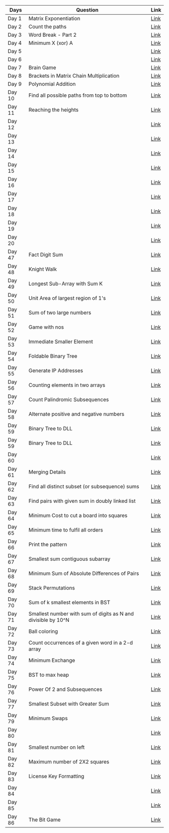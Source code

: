 | Days   | Question  | Link |
|---|---|---|
| Day 1  | Matrix Exponentiation  | [Link](https://practice.geeksforgeeks.org/problems/matrix-exponentiation2711/1)  |
| Day 2  | Count the paths  | [Link](https://practice.geeksforgeeks.org/problems/count-the-paths4332/1)  |
| Day 3  | Word Break - Part 2   | [Link](https://practice.geeksforgeeks.org/problems/word-break-part-23249/1)  | 
| Day 4  | Minimum X (xor) A   | [Link](https://practice.geeksforgeeks.org/problems/x-xor-a-is-minimum-and-set-bits-in-x-b/1)  | 
| Day 5  |    | [Link]()  | 
| Day 6  |    | [Link]()  | 
| Day 7  | Brain Game    | [Link](https://practice.geeksforgeeks.org/problems/brain-game1742/1)  | 
| Day 8  | Brackets in Matrix Chain Multiplication     | [Link](https://practice.geeksforgeeks.org/problems/brackets-in-matrix-chain-multiplication1024/1)  | 
| Day 9  | Polynomial Addition    | [Link](https://practice.geeksforgeeks.org/problems/polynomial-addition/1)  | 
| Day 10 | Find all possible paths from top to bottom    | [Link](https://practice.geeksforgeeks.org/problems/find-all-possible-paths-from-top-to-bottom/1)  | 
| Day 11 |  Reaching the heights  | [Link](https://practice.geeksforgeeks.org/problems/reaching-the-heights1921/1)  | 
| Day 12 |    | [Link]()  | 
| Day 13  |    | [Link]()  | 
| Day 14 |    | [Link]()  | 
| Day 15 |    | [Link]()  | 
| Day 16 |    | [Link]()  | 
| Day 17  |    | [Link]()  | 
| Day 18  |    | [Link]()  | 
| Day 19  |    | [Link]()  | 
| Day 20  |    | [Link]()  | 
| Day 47  |  Fact Digit Sum  | [Link](https://practice.geeksforgeeks.org/problems/fact-digit-sum4125/1)  | 
| Day 48  | Knight Walk  | [Link](https://practice.geeksforgeeks.org/problems/knight-walk4521/1)  | 
| Day 49  |  Longest Sub-Array with Sum K  | [Link](https://practice.geeksforgeeks.org/problems/longest-sub-array-with-sum-k0809/1)  | 
| Day 50  | Unit Area of largest region of 1's   | [Link](https://practice.geeksforgeeks.org/problems/length-of-largest-region-of-1s-1587115620/1)  | 
| Day 51  | Sum of two large numbers   | [Link](https://practice.geeksforgeeks.org/problems/sum-of-numbers-or-number1219/1)  | 
| Day 52  | Game with nos   | [Link](https://practice.geeksforgeeks.org/problems/game-with-nos3123/1)  | 
| Day 53  | Immediate Smaller Element | [Link](https://practice.geeksforgeeks.org/problems/immediate-smaller-element1142/1)  | 
| Day 54  | Foldable Binary Tree   | [Link](https://practice.geeksforgeeks.org/problems/foldable-binary-tree/1)  | 
| Day 55  |  Generate IP Addresses  | [Link](https://practice.geeksforgeeks.org/problems/generate-ip-addresses/1)  | 
| Day 56  | Counting elements in two arrays   | [Link](https://practice.geeksforgeeks.org/problems/counting-elements-in-two-arrays/1)  | 
| Day 57  |  Count Palindromic Subsequences  | [Link](https://practice.geeksforgeeks.org/problems/count-palindromic-subsequences/1)  | 
| Day 58  |  Alternate positive and negative numbers  | [Link](https://practice.geeksforgeeks.org/problems/array-of-alternate-ve-and-ve-nos1401/1)  | 
| Day 59  | Binary Tree to DLL   | [Link](https://practice.geeksforgeeks.org/problems/binary-tree-to-dll/1)  | 
| Day 59  | Binary Tree to DLL   | [Link](https://practice.geeksforgeeks.org/problems/binary-tree-to-dll/1)  | 
| Day 60  |    | [Link]()  | 
| Day 61  | Merging Details   | [Link](https://practice.geeksforgeeks.org/problems/merging-details/1)  | 
| Day 62  |  Find all distinct subset (or subsequence) sums  | [Link](https://practice.geeksforgeeks.org/problems/find-all-distinct-subset-or-subsequence-sums4424/1)  | 
| Day 63  |  Find pairs with given sum in doubly linked list  | [Link](https://practice.geeksforgeeks.org/problems/find-pairs-with-given-sum-in-doubly-linked-list/1)  | 
| Day 64  | Minimum Cost to cut a board into squares | [Link](https://practice.geeksforgeeks.org/problems/minimum-cost-to-cut-a-board-into-squares/1)  | 
| Day 65  | Minimum time to fulfil all orders | [Link](https://practice.geeksforgeeks.org/problems/minimum-time-to-fulfil-all-orders/1)  | 
| Day 66  | Print the pattern | [Link](https://practice.geeksforgeeks.org/problems/print-the-pattern1025/1)  | 
| Day 67  | Smallest sum contiguous subarray | [Link](https://practice.geeksforgeeks.org/problems/smallest-sum-contiguous-subarray/1)  | 
| Day 68  | Minimum Sum of Absolute Differences of Pairs | [Link](https://practice.geeksforgeeks.org/problems/minimum-sum-of-absolute-differences-of-pairs/1)  | 
| Day 69  | Stack Permutations | [Link](https://practice.geeksforgeeks.org/problems/stack-permutations/1)  | 
| Day 70  | Sum of k smallest elements in BST | [Link](https://practice.geeksforgeeks.org/problems/sum-of-k-smallest-elements-in-bst3029/1)  | 
| Day 71  | Smallest number with sum of digits as N and divisible by 10^N | [Link](https://practice.geeksforgeeks.org/problems/smallest-number-with-sum-of-digits-as-n-and-divisible-by-10n4032/1)  | 
| Day 72 | Ball coloring | [Link](https://practice.geeksforgeeks.org/problems/ball-coloring3450/1)  | 
| Day 73  | Count occurrences of a given word in a 2-d array | [Link](https://practice.geeksforgeeks.org/problems/count-occurences-of-a-given-word-in-a-2-d-array/1)  |
| Day 74  | Minimum Exchange | [Link](https://practice.geeksforgeeks.org/problems/distributing-question-papers2513/1)  | 
| Day 75  | BST to max heap | [Link](https://practice.geeksforgeeks.org/problems/bst-to-max-heap/1)  | 
| Day 76  | Power Of 2 and Subsequences | [Link](https://practice.geeksforgeeks.org/problems/power-of-2-and-subsequences0759/1)  | 
| Day 77  | Smallest Subset with Greater Sum | [Link](https://practice.geeksforgeeks.org/problems/smallest-subset-with-greater-sum/1)  | 
| Day 79  | Minimum Swaps | [Link](https://practice.geeksforgeeks.org/problems/minimum-swaps-1649134975/1)  | 
| Day 80  |  | [Link]()  | 
| Day 81  | Smallest number on left | [Link](https://practice.geeksforgeeks.org/problems/smallest-number-on-left3403/1)  | 
| Day 82  |  Maximum number of 2X2 squares  | [Link](https://practice.geeksforgeeks.org/problems/maximum-number-of-22-squares/1)  | 
| Day 83  | License Key Formatting  | [Link](https://practice.geeksforgeeks.org/problems/license-key-formatting/1)  | 
| Day 84  |  | [Link]()  | 
| Day 85  |  | [Link]()  | 
| Day 86  | The Bit Game  | [Link](https://practice.geeksforgeeks.org/problems/the-bit-game2313/1)  | 